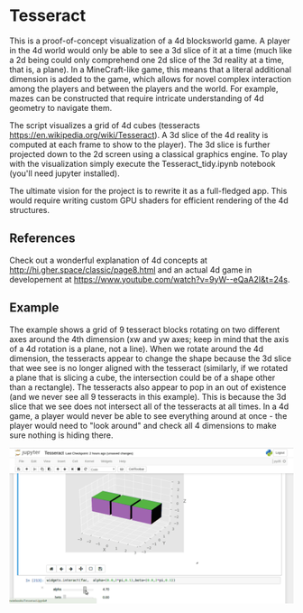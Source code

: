 # Tesseract

This is a proof-of-concept visualization of a 4d blocksworld game. A player in the 4d world would only be able to see a 3d slice of it at a time (much like a 2d being could only comprehend one 2d slice of the 3d reality at a time, that is, a plane). In a MineCraft-like game, this means that a literal additional dimension is added to the game, which allows for novel complex interaction among the players and between the players and the world. For example, mazes can be constructed that require  intricate understanding of 4d geometry to navigate them.

The script visualizes a grid of 4d cubes (tesseracts https://en.wikipedia.org/wiki/Tesseract). A 3d slice of the 4d reality is computed at each frame to show to the player). The 3d slice is further projected down to the 2d screen using a classical graphics engine. To play with the visualization simply execute the Tesseract_tidy.ipynb notebook (you'll need jupyter installed).

The ultimate vision for the project is to rewrite it as a full-fledged app. This would require writing custom GPU shaders for efficient rendering of the 4d structures.

## References

Check out a wonderful explanation of 4d concepts at http://hi.gher.space/classic/page8.html and an actual 4d game in developement at https://www.youtube.com/watch?v=9yW--eQaA2I&t=24s.

## Example

The example shows a grid of 9 tesseract blocks rotating on two different axes around the 4th dimension (xw and yw axes; keep in mind that the axis of a 4d rotation is a plane, not a line).  When we rotate around the 4d dimension, the tesseracts appear to change the shape because the 3d slice that wee see is no longer aligned with the tesseract (similarly, if we rotated a plane that is slicing a cube, the intersection could be of a shape other than a rectangle). The tesseracts also appear to pop in an out of existence (and we never see all 9 tesseracts in this example). This is because the 3d slice that we see does not intersect all of the tesseracts at all times. In a 4d game, a player would never be able to see everything around at once - the player would need to "look around" and check all 4 dimensions to make sure nothing is hiding there.

![Image](./cut_tesseract.gif)

